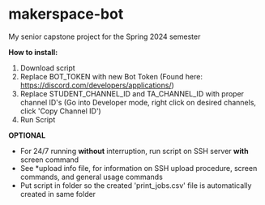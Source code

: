 # makerspace-bot
My senior capstone project for the Spring 2024 semester

**How to install:**

1. Download script
2. Replace BOT_TOKEN with new Bot Token (Found here: https://discord.com/developers/applications/)
3. Replace STUDENT_CHANNEL_ID and TA_CHANNEL_ID with proper channel ID's (Go into Developer mode, right click on desired channels, click 'Copy Channel ID')
4. Run Script

   
**OPTIONAL**
- For 24/7 running **without** interruption, run script on SSH server **with** screen command
- See *upload info file, for information on SSH upload procedure, screen commands, and general usage commands
- Put script in folder so the created 'print_jobs.csv' file is automatically created in same folder
